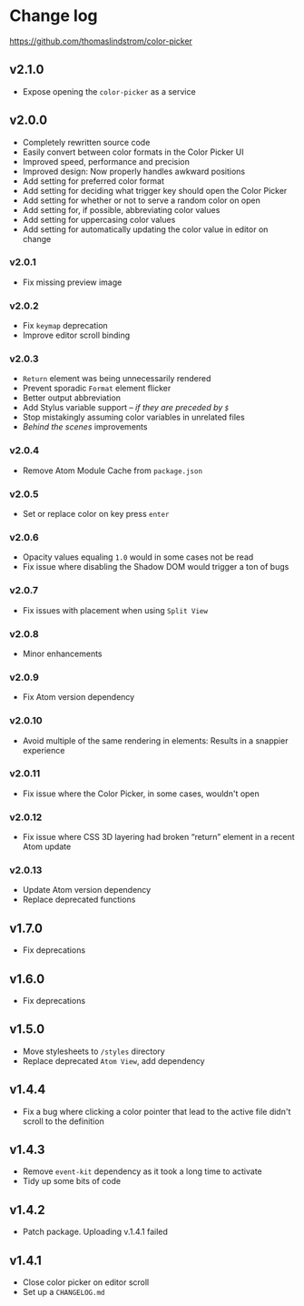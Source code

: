 # Change log

https://github.com/thomaslindstrom/color-picker

## v2.1.0
- Expose opening the `color-picker` as a service

## v2.0.0
- Completely rewritten source code
- Easily convert between color formats in the Color Picker UI
- Improved speed, performance and precision
- Improved design: Now properly handles awkward positions
- Add setting for preferred color format
- Add setting for deciding what trigger key should open the Color Picker
- Add setting for whether or not to serve a random color on open
- Add setting for, if possible, abbreviating color values
- Add setting for uppercasing color values
- Add setting for automatically updating the color value in editor on change

### v2.0.1
- Fix missing preview image

### v2.0.2
- Fix `keymap` deprecation
- Improve editor scroll binding

### v2.0.3
- `Return` element was being unnecessarily rendered
- Prevent sporadic `Format` element flicker
- Better output abbreviation
- Add Stylus variable support – *if they are preceded by `$`*
- Stop mistakingly assuming color variables in unrelated files
- *Behind the scenes* improvements

### v2.0.4
- Remove Atom Module Cache from `package.json`

### v2.0.5
- Set or replace color on key press `enter`

### v2.0.6
- Opacity values equaling `1.0` would in some cases not be read
- Fix issue where disabling the Shadow DOM would trigger a ton of bugs

### v2.0.7
- Fix issues with placement when using `Split View`

### v2.0.8
- Minor enhancements

### v2.0.9
- Fix Atom version dependency

### v2.0.10
- Avoid multiple of the same rendering in elements: Results in a snappier experience

### v2.0.11
- Fix issue where the Color Picker, in some cases, wouldn't open

### v2.0.12
- Fix issue where CSS 3D layering had broken “return” element in a recent Atom update

### v2.0.13
- Update Atom version dependency
- Replace deprecated functions

## v1.7.0
- Fix deprecations

## v1.6.0
- Fix deprecations

## v1.5.0
- Move stylesheets to `/styles` directory
- Replace deprecated `Atom View`, add dependency

## v1.4.4
- Fix a bug where clicking a color pointer that lead to the active file didn't scroll to the definition

## v1.4.3
- Remove `event-kit` dependency as it took a long time to activate
- Tidy up some bits of code

## v1.4.2
- Patch package. Uploading v.1.4.1 failed

## v1.4.1
- Close color picker on editor scroll
- Set up a `CHANGELOG.md`
